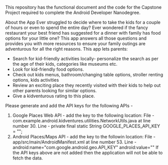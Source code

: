 This repository has the functional document and the code for the Capstone Project required to complete the Android Developer Nanodegree.

About the App
Ever struggled to decide where to take the kids for a couple of hours or even to spend the entire day? Ever wondered if the fancy restaurant your best friend has suggested for a dinner with family has food options for your little one? This app answers all those questions and provides you with more resources to ensure your family outings are adventurous for all the right reasons.
This app lets parents: 
- Search for kid-friendly activities locally- personalize the search as per the age of their kids, categories like museums etc.
- Look for kid-friendly food options.
- Check out kids menus, bathroom/changing table options, stroller renting options, kids activities
- Review an exciting place they recently visited with their kids to help out other parents looking for similar options.
- Give a kidventurous rating to this place.


Please generate and add the API keys for the following APIs -
1) Google Places Web API - add the key to the following location:
   File - com.example.android.kidventures.utilities.NetworkUtils.java at line number 30.
   Line - private final static String GOOGLE_PLACES_API_KEY = "";
2) Android Places/Maps API - add the key to the followin location:
   File - app/src/main/AndroidManifest.xml at line number 53.
   Line - android:name="com.google.android.geo.API_KEY" android:value=""
If the API keys above are not added then the application will not be able to fetch the data.
